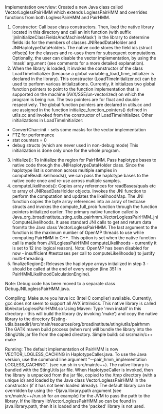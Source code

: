 Implementation overview:
Created a new Java class called VectorLoglessPairHMM which extends LoglessPairHMM and 
overrides functions from both LoglessPairHMM and PairHMM.
1. Constructor: Call base class constructors. Then, load the native library located in this 
directory and call an init function (with suffix 'jniInitializeClassFieldsAndMachineMask') in the 
library to determine fields ids for the members of classes JNIReadDataHolder and 
JNIHaplotypeDataHolders. The native code stores the field ids (struct offsets) for the classes and 
re-uses them for subsequent computations. Optionally, the user can disable the vector 
implementation, by using the 'mask' argument (see comments for a more detailed explanation).
2. When the library is loaded, it invokes the constructor of the class LoadTimeInitializer (because 
a global variable g_load_time_initializer is declared in the library).  This constructor 
(LoadTimeInitializer.cc) can be used to perform various initializations.  Currently, it initializes 
two global function pointers to point to the function implementation that is supported on the 
machine (AVX/SSE/un-vectorized) on which the program is being run. The two pointers are for float 
and double respectively.  The global function pointers are declared in utils.cc and are assigned in 
the function initialize_function_pointers() defined in utils.cc and invoked from the constructor of 
LoadTimeInitializer.
Other initializations in LoadTimeInitializer:
* ConvertChar::init - sets some masks for the vector implementation
* FTZ for performance
* stat counters = 0
* debug structs (which are never used in non-debug mode)
This initialization is done only once for the whole program.
3. initialize(): To initialize the region for PairHMM. Pass haplotype bases to native code through 
the JNIHaplotypeDataHolder class.  Since the haplotype list is common across multiple samples in 
computeReadLikelihoods(), we can pass the haplotype bases to the native code once and re-use across 
multiple samples.
4. computeLikelihoods(): Copies array references for readBases/quals etc to array of 
JNIReadDataHolder objects.  Invokes the JNI function to perform the computation and updates the 
likelihoodMap.
The JNI function copies the byte array references into an array of testcase structs and invokes the 
compute_full_prob function through the function pointers initialized earlier.
The primary native function called is 
Java_org_broadinstitute_sting_utils_pairhmm_VectorLoglessPairHMM_jniComputeLikelihoods. It uses 
standard JNI calls to get and return data from/to the Java class VectorLoglessPairHMM.  The last 
argument to the function is the maximum number of OpenMP threads to use while computing PairHMM in 
C++. This option is set when the native function call is made from JNILoglessPairHMM 
computeLikelihoods - currently it is set to 12 (no logical reason).
Note: OpenMP has been disabled for now - insufficient #testcases per call to computeLikelihoods() to 
justify multi-threading.
5. finalizeRegion(): Releases the haplotype arrays initialized in step 3 - should be called at the 
end of every region (line 351 in PairHMMLikelihoodCalculationEngine).

Note: Debug code has been moved to a separate class DebugJNILoglessPairHMM.java.

Compiling:
Make sure you have icc (Intel C compiler) available. Currently, gcc does not seem to support all AVX 
intrinsics.
This native library is called libVectorLoglessPairHMM.so
Using Maven:
Type 'mvn install' in this directory - this will build the library (by invoking 'make') and copy the 
native library to the directory 
${sting-utils.basedir}/src/main/resources/org/broadinstitute/sting/utils/pairhmm
The GATK maven build process (when run) will bundle the library into the StingUtils jar file from 
the copied directory.
Simple build:
cd src/main/c++
make  

Running:
The default implementation of PairHMM is now VECTOR_LOGLESS_CACHING in HaplotypeCaller.java. To use 
the Java version, use the command line argument "--pair_hmm_implementation LOGLESS_CACHING". (see 
run.sh in src/main/c++).
The native library is bundled with the StingUtils jar file. When HaplotypeCaller is invoked, then 
the library is unpacked from the jar file, copied to the /tmp directory (with a unique id) and 
loaded by the Java class VectorLoglessPairHMM in the constructor (if it has not been loaded 
already).
The default library can be overridden by using the -Djava.library.path argument (see 
src/main/c++/run.sh for an example) for the JVM to pass the path to the library. If the library 
libVectorLoglessPairHMM.so can be found in java.library.path, then it is loaded and the 'packed' 
library is not used.
